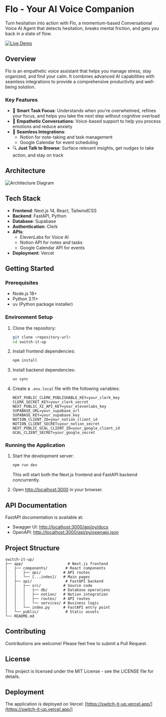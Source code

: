 # Flo - Your AI Voice Companion

Turn hesitation into action with Flo, a momentum-based Conversational Voice AI Agent that detects hesitation, breaks mental friction, and gets you back in a state of flow.

[![Live Demo](https://img.shields.io/badge/Live%20Demo-Visit%20App-blue)](https://switch-it-up.vercel.app/)

## Overview

Flo is an empathetic voice assistant that helps you manage stress, stay organized, and find your calm. It combines advanced AI capabilities with seamless integrations to provide a comprehensive productivity and well-being solution.

### Key Features

- 🎯 **Smart Task Focus**: Understands when you're overwhelmed, refines your focus, and helps you take the next step without cognitive overload
- 💬 **Empathetic Conversations**: Voice-based support to help you process emotions and reduce anxiety
- 📅 **Seamless Integrations**:
  - Notion for note-taking and task management
  - Google Calendar for event scheduling
- 🔍 **Just Talk to Browse**: Surface relevant insights, get nudges to take action, and stay on track

## Architecture

![Architecture Diagram](https://imgur.com/a/cvHVVjo)

## Tech Stack

- **Frontend**: Next.js 14, React, TailwindCSS
- **Backend**: FastAPI, Python
- **Database**: Supabase
- **Authentication**: Clerk
- **APIs**:
  - ElevenLabs for Voice AI
  - Notion API for notes and tasks
  - Google Calendar API for events
- **Deployment**: Vercel

## Getting Started

### Prerequisites

- Node.js 18+
- Python 3.11+
- uv (Python package installer)

### Environment Setup

1. Clone the repository:
   ```bash
   git clone <repository-url>
   cd switch-it-up
   ```

2. Install frontend dependencies:
   ```bash
   npm install
   ```

3. Install backend dependencies:
   ```bash
   uv sync
   ```

4. Create a `.env.local` file with the following variables:
   ```env
   NEXT_PUBLIC_CLERK_PUBLISHABLE_KEY=your_clerk_key
   CLERK_SECRET_KEY=your_clerk_secret
   NEXT_PUBLIC_XI_API_KEY=your_elevenlabs_key
   SUPABASE_URL=your_supabase_url
   SUPABASE_KEY=your_supabase_key
   NOTION_CLIENT_ID=your_notion_client_id
   NOTION_CLIENT_SECRET=your_notion_secret
   NEXT_PUBLIC_GCAL_CLIENT_ID=your_google_client_id
   GCAL_CLIENT_SECRET=your_google_secret
   ```

### Running the Application

1. Start the development server:
   ```bash
   npm run dev
   ```
   This will start both the Next.js frontend and FastAPI backend concurrently.

2. Open [http://localhost:3000](http://localhost:3000) in your browser.

## API Documentation

FastAPI documentation is available at:
- Swagger UI: [http://localhost:3000/api/py/docs](http://localhost:3000/api/py/docs)
- OpenAPI: [http://localhost:3000/api/py/openapi.json](http://localhost:3000/api/py/openapi.json)

## Project Structure

```
switch-it-up/
├── app/                    # Next.js frontend
│   ├── components/        # React components
│   │   ├── api/          # API routes
│   │   └── [...index]/   # Main pages
│   ├── api/               # FastAPI backend
│   │   ├── src/          # Source code
│   │   │   ├── db/       # Database operations
│   │   │   ├── notion/   # Notion integration
│   │   │   ├── routes/   # API routes
│   │   │   └── services/ # Business logic
│   │   └── index.py      # FastAPI entry point
│   └── public/            # Static assets
└── README.md
```

## Contributing

Contributions are welcome! Please feel free to submit a Pull Request.

## License

This project is licensed under the MIT License - see the LICENSE file for details.

## Deployment

The application is deployed on Vercel: [https://switch-it-up.vercel.app/](https://switch-it-up.vercel.app/)
